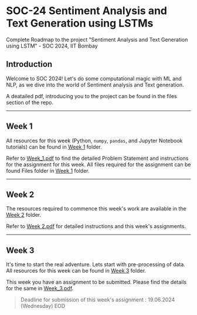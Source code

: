 # SOC-24 Sentiment Analysis and Text Generation using LSTMs
Complete Roadmap to the project "Sentiment Analysis and Text Generation using LSTM" - SOC 2024, IIT Bombay

## Introduction
Welcome to SOC 2024! Let's do some computational magic with ML and NLP, as we dive into the world of Sentiment analysis and Text generation.

A deatailed pdf, introducing you to the project can be found in the files section of the repo.

---

## Week 1
All resources for this week (Python, ```numpy```, ```pandas```, and Jupyter Notebook tutorials) can be found in [Week 1](https://github.com/dionreji/SOC-24_Sentiment_analysis_and_Text_generation/tree/main/Week%201) folder.

Refer to [Week_1.pdf](https://github.com/dionreji/SOC-24_Sentiment_analysis_and_Text_generation/blob/main/Week%201/Week_1.pdf) to find the detailed Problem Statement and instructions for the assignment for this week. All files required for the assignment can be found Files folder in [Week 1](https://github.com/dionreji/SOC-24_Sentiment_analysis_and_Text_generation/tree/main/Week%201) folder.

---

## Week 2
The resources required to commence this week's work are available in the [Week 2](https://github.com/dionreji/SOC-24_Sentiment_analysis_and_Text_generation/tree/main/Week%202) folder. 

Refer to [Week 2.pdf](https://github.com/dionreji/SOC-24_Sentiment_analysis_and_Text_generation/blob/main/Week%202/Week%202.pdf) for detailed instructions and this week's assignments. 

---

## Week 3

It's time to start the real adventure. Lets start with pre-processing of data. All resources for this week can be found in [Week 3](https://github.com/dionreji/SOC-24_Sentiment_analysis_and_Text_generation/tree/main/Week%203) folder.

This week you have an assignment to be submitted. Please find the details for the same in [Week_3.pdf](https://github.com/dionreji/SOC-24_Sentiment_analysis_and_Text_generation/blob/main/Week%203/Week_3.pdf).

> Deadline for submission of this week's assignment : 19.06.2024 (Wednesday) EOD
